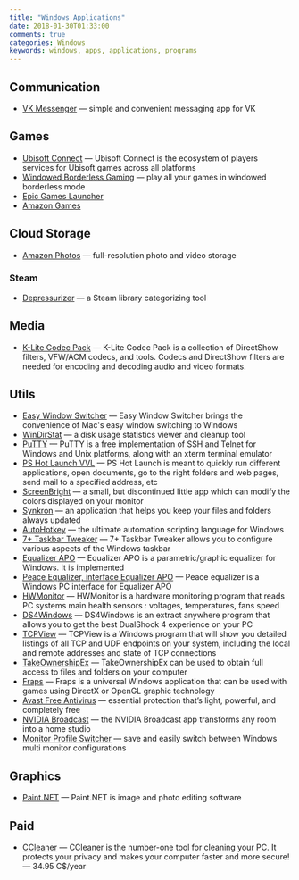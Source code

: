 ```yaml
---
title: "Windows Applications"
date: 2018-01-30T01:33:00
comments: true
categories: Windows
keywords: windows, apps, applications, programs
---
```


## Communication
* [VK Messenger](https://vk.com/messenger) — simple and convenient messaging app for VK

## Games
* [Ubisoft Connect](https://ubisoftconnect.com/en-US/) — Ubisoft Connect is the ecosystem of players services for Ubisoft games across all platforms
* [Windowed Borderless Gaming](http://westechsolutions.net/sites/WindowedBorderlessGaming/) — play all your games in windowed borderless mode
* [Epic Games Launcher](https://www.epicgames.com/store/)
* [Amazon Games](https://gaming.amazon.com/)

## Cloud Storage
* [Amazon Photos](https://www.amazon.com/Amazon-Photos/b?ie=UTF8&node=13234696011) — full-resolution photo and video storage

### Steam
* [Depressurizer](https://github.com/mvegter/Depressurizer) — a Steam library categorizing tool

## Media
* [K-Lite Codec Pack](http://codecguide.com/) — K-Lite Codec Pack is a collection of DirectShow filters, VFW/ACM codecs, and tools. Codecs and DirectShow filters are needed for encoding and decoding audio and video formats.

## Utils
* [Easy Window Switcher](https://neosmart.net/EasySwitch/) — Easy Window Switcher brings the convenience of Mac's easy window switching to Windows
* [WinDirStat](https://windirstat.net/) — a disk usage statistics viewer and cleanup tool
* [PuTTY](https://www.chiark.greenend.org.uk/~sgtatham/putty/) — PuTTY is a free implementation of SSH and Telnet for Windows and Unix platforms, along with an xterm terminal emulator
* [PS Hot Launch VVL](http://www.pssoftlab.com/pshl_info.phtml) — PS Hot Launch is meant to quickly run different applications, open documents, go to the right folders and web pages, send mail to a specified address, etc
* [ScreenBright](https://screenbright.en.lo4d.com/) — a small, but discontinued little app which can modify the colors displayed on your monitor
* [Synkron](http://synkron.sourceforge.net/) — an application that helps you keep your files and folders always updated
* [AutoHotkey](https://www.autohotkey.com/) — the ultimate automation scripting language for Windows
* [7+ Taskbar Tweaker](https://rammichael.com/7-taskbar-tweaker) — 7+ Taskbar Tweaker allows you to configure various aspects of the Windows taskbar
* [Equalizer APO](https://sourceforge.net/projects/equalizerapo/) — Equalizer APO is a parametric/graphic equalizer for Windows. It is implemented
* [Peace Equalizer, interface Equalizer APO](https://sourceforge.net/projects/peace-equalizer-apo-extension/) — Peace equalizer is a Windows PC interface for Equalizer APO
* [HWMonitor](https://www.cpuid.com/softwares/hwmonitor.html) — HWMonitor is a hardware monitoring program that reads PC systems main health sensors : voltages, temperatures, fans speed
* [DS4Windows](https://github.com/Ryochan7/DS4Windows) — DS4Windows is an extract anywhere program that allows you to get the best DualShock 4 experience on your PC
* [TCPView](https://docs.microsoft.com/en-us/sysinternals/downloads/tcpview) — TCPView is a Windows program that will show you detailed listings of all TCP and UDP endpoints on your system, including the local and remote addresses and state of TCP connections
* [TakeOwnershipEx](https://winaero.com/takeownershipex/) — TakeOwnershipEx can be used to obtain full access to files and folders on your computer
* [Fraps](https://fraps.com/) — Fraps is a universal Windows application that can be used with games using DirectX or OpenGL graphic technology
* [Avast Free Antivirus](https://www.avast.com/) — essential protection that’s light, powerful, and completely free
* [NVIDIA Broadcast](https://www.nvidia.com/en-us/geforce/broadcasting/broadcast-app/) — the NVIDIA Broadcast app transforms any room into a home studio
* [Monitor Profile Switcher](https://sourceforge.net/projects/monitorswitcher/) — save and easily switch between Windows multi monitor configurations

## Graphics
* [Paint.NET](https://www.getpaint.net) — Paint.NET is image and photo editing software

## Paid
* [CCleaner](https://www.ccleaner.com/ccleaner) — CCleaner is the number-one tool for cleaning your PC. It protects your privacy and makes your computer faster and more secure! — 34.95 C$/year
